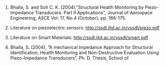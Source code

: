 
1. Bhalla, S. and Soh C. K. (2004),"Structural Health Monitoring by Piezo-Impedance Transducers. Part II Applications", Journal of Aerospace Engineering, ASCE Vol. 17, No.4 (October), pp. 166-175.

2. Literature on piezoelectric sensors: <a href="http://ssdl.iitd.ac.in/vssdl/piezo.pdf">http://ssdl.iitd.ac.in/vssdl/piezo.pdf</a>

3. Literature on Smart Materials: <a href="http://ssdl.iitd.ac.in/vssdl/smart.pdf">http://ssdl.iitd.ac.in/vssdl/smart.pdf</a>

4. Bhalla, S. (2004), ”A mechanical Impedance Approach for Structural Identification, Health Monitoring
and Non-Destructive Evaluation Using Piezo-Impedance Transducers”, Ph. D. Thesis, School of

